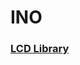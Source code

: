 # INO
<h3><a href="https://bitbucket.org/fmalpartida/new-liquidcrystal/downloads/">LCD Library</a></h3>

